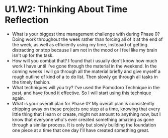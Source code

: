 # U1.W2: Thinking About Time Reflection

* What is your biggest time management challenge with during Phase 0? 
Doing work throughout the week rather than forcing all of it at the end of the week, as well as efficiently using my time, insteaad of getting distracting or stop because I am not in the mood or I feel like my brain isn't up for the task.
* How will you combat that? 
I found that i usually don't know how much work I have until I've gone through the material in the weekend. In the coming weeks I will go through all the material briefly and give myself a rough outline of kind of a to do list. Then slowly go through all tasks in the timely fashion.
* What techniques will you try?
I've used the Pomodoro Technique in the past, and have found it effective. So I will start using this technique again.
* What is your overall plan for Phase 0?
My overall plan is consistently chipping away on these projects one step at a time, knowing that every little thing that I learn or create, might not amount to anything now, but I know that everyone who's ever created something amazing as gone through a similar process. It is only but slowly building the foundation one piece at a time that one day I'll have created something great.
